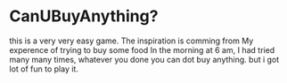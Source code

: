 # CanUBuyAnything?
this is a very very easy game. The inspiration is comming from My experence of trying to buy some food In the morning at 6 am, I had tried many many times,  whatever you done you can dot buy anything. but i got lot of fun to play it.

